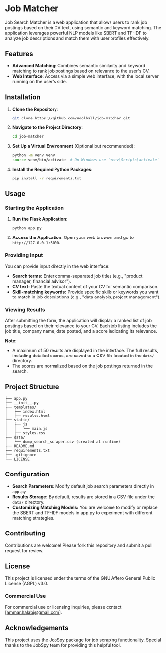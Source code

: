 # Job Matcher

Job Search Matcher is a web application that allows users to rank job postings based on their CV text, using semantic and keyword matching. The application leverages powerful NLP models like SBERT and TF-IDF to analyze job descriptions and match them with user profiles effectively.

## Features
- **Advanced Matching**: Combines semantic similarity and keyword matching to rank job postings based on relevance to the user's CV.
- **Web Interface**: Access via a simple web interface, with the local server running on the user's side.

## Installation

1. **Clone the Repository**:
    ```bash
    git clone https://github.com/Woolball/job-matcher.git
    ```

2. **Navigate to the Project Directory**:
    ```bash
    cd job-matcher
    ```

3. **Set Up a Virtual Environment** (Optional but recommended):
    ```bash
    python -m venv venv
    source venv/bin/activate  # On Windows use `venv\Scripts\activate`
    ```

4. **Install the Required Python Packages**:
    ```bash
    pip install -r requirements.txt
    ```

## Usage

### Starting the Application

1. **Run the Flask Application**:
    ```bash
    python app.py
    ```

2. **Access the Application**:
   Open your web browser and go to `http://127.0.0.1:5000`.

### Providing Input

You can provide input directly in the web interface:
- **Search terms:** Enter comma-separated job titles (e.g., "product manager, financial advisor").
- **CV text:** Paste the textual content of your CV for semantic comparison.
- **Skill-matching keywords:** Provide specific skills or keywords you want to match in job descriptions (e.g., "data analysis, project management").

### Viewing Results

After submitting the form, the application will display a ranked list of job postings based on their relevance to your CV. Each job listing includes the job title, company name, date posted, and a score indicating its relevance.

**Note:**
- A maximum of 50 results are displayed in the interface. The full results, including detailed scores, are saved to a CSV file located in the `data/` directory.
- The scores are normalized based on the job postings returned in the search.

## Project Structure
```
├── app.py
├── __init__.py
├── templates/
│   ├── index.html
│   ├── results.html
├── static/
│   ├── js
│   │   └── main.js 
│   ├── styles.css
├── data/
│   └── dump_search_scraper.csv (created at runtime)
├── README.md
├── requirements.txt
├── .gitignore
└── LICENSE
```
## Configuration

- **Search Parameters:** Modify default job search parameters directly in `app.py`
- **Results Storage:** By default, results are stored in a CSV file under the `data/` directory.
- **Customizing Matching Models:** You are welcome to modify or replace the SBERT and TF-IDF models in app.py to experiment with different matching strategies.

## Contributing

Contributions are welcome! Please fork this repository and submit a pull request for review.

## License

This project is licensed under the terms of the GNU Affero General Public License (AGPL) v3.0.

### Commercial Use

For commercial use or licensing inquiries, please contact [ammar.halabi@gmail.com].

## Acknowledgements

This project uses the [JobSpy](https://github.com/Bunsly/JobSpy) package for job scraping functionality. Special thanks to the JobSpy team for providing this helpful tool.